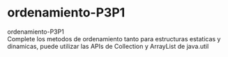 # ordenamiento-P3P1
ordenamiento-P3P1
</br>
Complete los metodos de ordenamiento tanto para estructuras estaticas y dinamicas, puede utilizar las APIs de Collection y ArrayList de java.util
